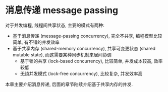 # 消息传递 message passing

对于并发编程, 线程间共享状态, 主要的模式有两种:

- 基于消息传递 (message-passing concurrency), 完全不共享, 编程模型比较简单, 有不错的并发效率
- 基于共享内存 (shared-memory concurrency), 共享可变更状态 (shared mutable state), 而这需要某种同步机制来居间协调
    - 基于锁的共享 (lock-based concurrency), 比较简单, 并发成本较高, 效率较低
    - 无锁并发模式 (lock-free concurrency), 比较复杂, 并发效率高

本章主要介绍消息传递, 后面的章节陆续介绍基于共享内存的并发.

